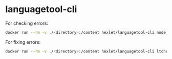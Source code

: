 # languagetool-cli

For checking errors:

```bash
docker run --rm -v ./<directory>:/content hexlet/languagetool-cli node ./bin/check.js
```

For fixing errors:

```bash
docker run --rm -v ./<directory>:/content hexlet/languagetool-cli ltcheck.sh fix
```
